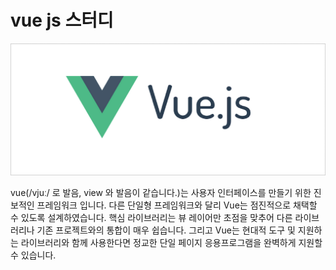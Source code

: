 # vue js 스터디

![screenshot](./vuejs.png)


vue(/vjuː/ 로 발음, view 와 발음이 같습니다.)는 사용자 인터페이스를 만들기 위한 진보적인 프레임워크 입니다. 
다른 단일형 프레임워크와 달리 Vue는 점진적으로 채택할 수 있도록 설계하였습니다. 
핵심 라이브러리는 뷰 레이어만 초점을 맞추어 다른 라이브러리나 기존 프로젝트와의 통합이 매우 쉽습니다. 
그리고 Vue는 현대적 도구 및 지원하는 라이브러리와 함께 사용한다면 정교한 단일 페이지 응용프로그램을 완벽하게 지원할 수 있습니다.


